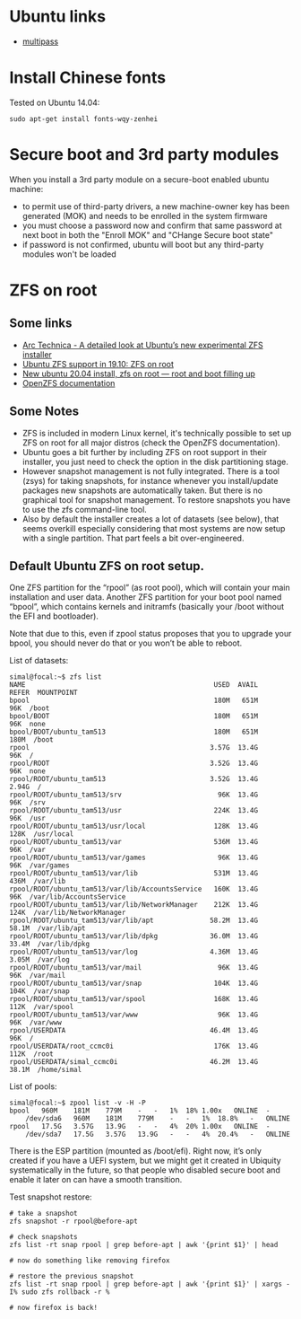 # Ubuntu links
- [multipass](https://multipass.run/)

# Install Chinese fonts
Tested on Ubuntu 14.04:
```
sudo apt-get install fonts-wqy-zenhei
```

# Secure boot and 3rd party modules
When you install a 3rd party module on a secure-boot enabled ubuntu machine:
- to permit use of third-party drivers, a new machine-owner key has been generated (MOK) and needs to be enrolled in the system firmware
- you must choose a password now and confirm that same password at next boot in both the "Enroll MOK" and "CHange Secure boot state"
- if password is not confirmed, ubuntu will boot but any third-party modules won't be loaded

# ZFS on root
## Some links
- [Arc Technica - A detailed look at Ubuntu’s new experimental ZFS installer](https://arstechnica.com/information-technology/2019/10/a-detailed-look-at-ubuntus-new-experimental-zfs-installer/)
- [Ubuntu ZFS support in 19.10: ZFS on root](https://didrocks.fr/2019/10/11/ubuntu-zfs-support-in-19.10-zfs-on-root/)
- [New ubuntu 20.04 install, zfs on root — root and boot filling up](https://askubuntu.com/questions/1242935/new-ubuntu-20-04-install-zfs-on-root-root-and-boot-filling-up)
- [OpenZFS documentation](https://openzfs.github.io/openzfs-docs/)

## Some Notes
- ZFS is included in modern Linux kernel, it's technically possible to set up ZFS on root for all major distros (check the OpenZFS documentation).
- Ubuntu goes a bit further by including ZFS on root support in their installer, you just need to check the option in the disk partitioning stage.
- However snapshot management is not fully integrated. There is a tool (zsys) for taking snapshots, for instance whenever you install/update packages new snapshots are automatically taken. But there is no graphical tool for snapshot management. To restore snapshots you have to use the zfs command-line tool.
- Also by default the installer creates a lot of datasets (see below), that seems overkill especially considering that most systems are now setup with a single partition. That part feels a bit over-engineered.

## Default Ubuntu ZFS on root setup.
One ZFS partition for the “rpool” (as root pool), which will contain your main installation and user data. Another ZFS partition for your boot pool named “bpool”, which contains kernels and initramfs (basically your /boot without the EFI and bootloader).

Note that due to this, even if zpool status proposes that you to upgrade your bpool, you should never do that or you won’t be able to reboot.

List of datasets:
```
simal@focal:~$ zfs list
NAME                                               USED  AVAIL     REFER  MOUNTPOINT
bpool                                              180M   651M       96K  /boot
bpool/BOOT                                         180M   651M       96K  none
bpool/BOOT/ubuntu_tam513                           180M   651M      180M  /boot
rpool                                             3.57G  13.4G       96K  /
rpool/ROOT                                        3.52G  13.4G       96K  none
rpool/ROOT/ubuntu_tam513                          3.52G  13.4G     2.94G  /
rpool/ROOT/ubuntu_tam513/srv                        96K  13.4G       96K  /srv
rpool/ROOT/ubuntu_tam513/usr                       224K  13.4G       96K  /usr
rpool/ROOT/ubuntu_tam513/usr/local                 128K  13.4G      128K  /usr/local
rpool/ROOT/ubuntu_tam513/var                       536M  13.4G       96K  /var
rpool/ROOT/ubuntu_tam513/var/games                  96K  13.4G       96K  /var/games
rpool/ROOT/ubuntu_tam513/var/lib                   531M  13.4G      436M  /var/lib
rpool/ROOT/ubuntu_tam513/var/lib/AccountsService   160K  13.4G       96K  /var/lib/AccountsService
rpool/ROOT/ubuntu_tam513/var/lib/NetworkManager    212K  13.4G      124K  /var/lib/NetworkManager
rpool/ROOT/ubuntu_tam513/var/lib/apt              58.2M  13.4G     58.1M  /var/lib/apt
rpool/ROOT/ubuntu_tam513/var/lib/dpkg             36.0M  13.4G     33.4M  /var/lib/dpkg
rpool/ROOT/ubuntu_tam513/var/log                  4.36M  13.4G     3.05M  /var/log
rpool/ROOT/ubuntu_tam513/var/mail                   96K  13.4G       96K  /var/mail
rpool/ROOT/ubuntu_tam513/var/snap                  104K  13.4G      104K  /var/snap
rpool/ROOT/ubuntu_tam513/var/spool                 168K  13.4G      112K  /var/spool
rpool/ROOT/ubuntu_tam513/var/www                    96K  13.4G       96K  /var/www
rpool/USERDATA                                    46.4M  13.4G       96K  /
rpool/USERDATA/root_ccmc0i                         176K  13.4G      112K  /root
rpool/USERDATA/simal_ccmc0i                       46.2M  13.4G     38.1M  /home/simal
```

List of pools:
```
simal@focal:~$ zpool list -v -H -P
bpool	960M	181M	779M	-	-	1%	18%	1.00x	ONLINE	-
	/dev/sda6	960M	181M	779M	-	-	1%	18.8%	-	ONLINE  
rpool	17.5G	3.57G	13.9G	-	-	4%	20%	1.00x	ONLINE	-
	/dev/sda7	17.5G	3.57G	13.9G	-	-	4%	20.4%	-	ONLINE
```

There is the ESP partition (mounted as /boot/efi). Right now, it’s only created if you have a UEFI system, but we might get it created in Ubiquity systematically in the future, so that people who disabled secure boot and enable it later on can have a smooth transition.

Test snapshot restore:
```
# take a snapshot
zfs snapshot -r rpool@before-apt

# check snapshots
zfs list -rt snap rpool | grep before-apt | awk '{print $1}' | head

# now do something like removing firefox

# restore the previous snapshot
zfs list -rt snap rpool | grep before-apt | awk '{print $1}' | xargs -I% sudo zfs rollback -r %

# now firefox is back!
```
